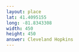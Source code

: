 ```yaml
---
layout: place
lat: 41.4095155
long: -81.8343308
width: 450
height: 450
answer: Cleveland Hopkins
---
```

